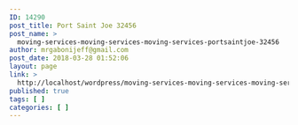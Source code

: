 ```yaml
---
ID: 14290
post_title: Port Saint Joe 32456
post_name: >
  moving-services-moving-services-moving-services-portsaintjoe-32456
author: mrgabonijeff@gmail.com
post_date: 2018-03-28 01:52:06
layout: page
link: >
  http://localhost/wordpress/moving-services-moving-services-moving-services-portsaintjoe-32456/
published: true
tags: [ ]
categories: [ ]
---
```

